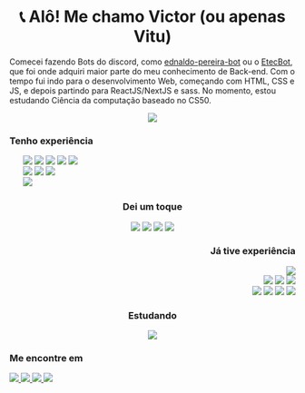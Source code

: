 <h1 align="center">📞 Alô! Me chamo Victor (ou apenas Vitu)</h1>
<p>Comecei fazendo Bots do discord, como <a href="https://github.com/vitu1928/ednaldo-pereira-bot">ednaldo-pereira-bot</a> ou o <a href="https://github.com/vitu1928/EtecBot">EtecBot</a>, que foi onde adquiri maior parte do meu conhecimento de Back-end. Com o tempo fui indo para o desenvolvimento Web, começando com HTML, CSS e JS, e depois partindo para ReactJS/NextJS e sass. No momento, estou estudando Ciência da computação baseado no CS50.</p>
<div>
    <div align="center">
        <a href="https://github.com/vitu1928">
          <img src="https://github-profile-summary-cards.vercel.app/api/cards/profile-details?username=vitu1928&theme=gruvbox"/>
        </a>
    </div>
<!--     <div align="end">
      <a href="https://github.com/vitu1928">
        <img src="https://github-readme-stats.vercel.app/api?username=vitu1928&show_icons=true&theme=gruvbox&include_all_commits=true&locale=pt-br">
      </a>
    </div> -->
</div>
<div>
  <h3>Tenho experiência</h2>
  <ul type="none">
    <li> 
      <img src="https://img.shields.io/badge/HTML5-E34F26?style=for-the-badge&logo=html5&logoColor=white">
      <img src="https://img.shields.io/badge/CSS3-1572B6?style=for-the-badge&logo=css3&logoColor=white">
      <img src="https://img.shields.io/badge/Sass-CC6699?style=for-the-badge&logo=sass&logoColor=white"> 
      <img src="https://img.shields.io/badge/MongoDB-4EA94B?style=for-the-badge&logo=mongodb&logoColor=white">
      <img src="https://img.shields.io/badge/Markdown-000000?style=for-the-badge&logo=markdown&logoColor=white">
    </li>
    <li>
      <img src="https://img.shields.io/badge/React-20232A?style=for-the-badge&logo=react&logoColor=61DAFB">
      <img src="https://img.shields.io/badge/Node.js-339933?style=for-the-badge&logo=nodedotjs&logoColor=white">
      <img src="https://img.shields.io/badge/next.js-000000?style=for-the-badge&logo=nextdotjs&logoColor=white">
    </li>
    <li> <img src="https://img.shields.io/badge/JavaScript-323330?style=for-the-badge&logo=javascript&logoColor=F7DF1E">
  </ul>
</div>
<div align="center">
  <h3>Dei um toque</h2>
  <img src="https://img.shields.io/badge/Raspberry%20Pi-A22846?style=for-the-badge&logo=Raspberry%20Pi&logoColor=white">
  <img src="https://img.shields.io/badge/jQuery-0769AD?style=for-the-badge&logo=jquery&logoColor=white">
  <img src="https://img.shields.io/badge/firebase-ffca28?style=for-the-badge&logo=firebase&logoColor=black">
  <img src="https://img.shields.io/badge/TensorFlow-FF6F00?style=for-the-badge&logo=tensorflow&logoColor=white">
</div>
<div align="end">
  <h3>Já tive experiência</h2>
  <img src="https://img.shields.io/badge/Python-FFD43B?style=for-the-badge&logo=python&logoColor=blue">
  <br>
  <img src="https://img.shields.io/badge/TypeScript-007ACC?style=for-the-badge&logo=typescript&logoColor=white">
  <img src="https://img.shields.io/badge/Express.js-000000?style=for-the-badge&logo=express&logoColor=white">
  <img src="https://img.shields.io/badge/MySQL-005C84?style=for-the-badge&logo=mysql&logoColor=white">
  <br>
  <img src="https://img.shields.io/badge/SQLite-07405E?style=for-the-badge&logo=sqlite&logoColor=white">
  <img src="https://img.shields.io/badge/powershell-5391FE?style=for-the-badge&logo=powershell&logoColor=white">
  <img src="https://img.shields.io/badge/Shell_Script-121011?style=for-the-badge&logo=gnu-bash&logoColor=white">
  <img src="https://img.shields.io/badge/Electron-2B2E3A?style=for-the-badge&logo=electron&logoColor=9FEAF9">
</div>
<div align="center">
  <h3>Estudando</h2>
  <img src="https://img.shields.io/badge/C-00599C?style=for-the-badge&logo=c&logoColor=white">
</div>
<!-- <img src="https://img.shields.io/badge/Notion-000000?style=for-the-badge&logo=notion&logoColor=white"> -->

<div>
  <h3>Me encontre em</h2>
  <a href="https://open.spotify.com/user/ag9fvbbfcik329yxqnizyjhw8?si=ada50f36dbf347e4">
    <img src="https://img.shields.io/badge/Spotify-1ED760?&style=for-the-badge&logo=spotify&logoColor=white">
  </a>
  <a href="https://discordapp.com/users/731522255133081650">
    <img src="https://img.shields.io/badge/Discord-5865F2?style=for-the-badge&logo=discord&logoColor=white">
  </a>
  <a href="https://youtu.be/dQw4w9WgXcQ">
    <img src="https://img.shields.io/badge/VSCode-0078D4?style=for-the-badge&logo=visual%20studio%20code&logoColor=white">
  </a>
  <a href="https://steamcommunity.com/profiles/76561199090763008/">
    <img src="https://img.shields.io/badge/Steam-000000?style=for-the-badge&logo=steam&logoColor=white">
  </a>
</div>
